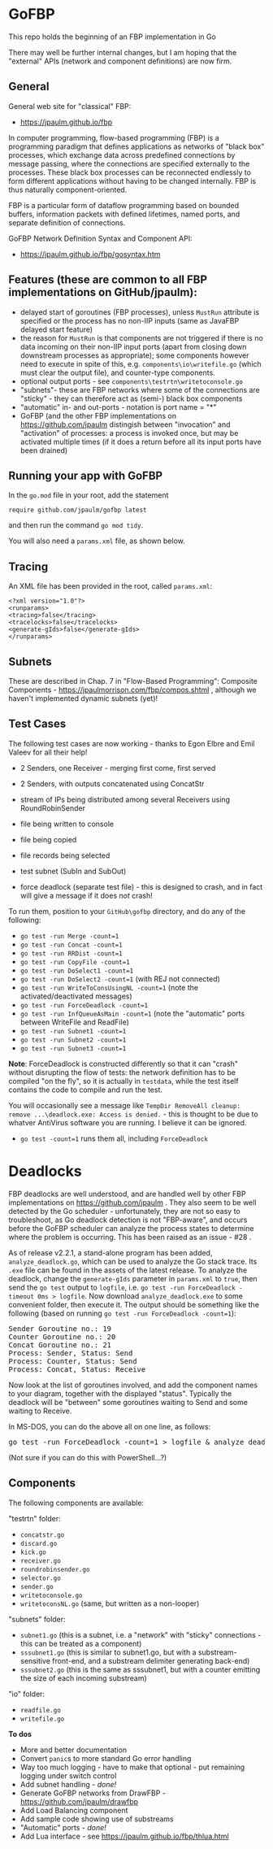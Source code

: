 # GoFBP 

This repo holds the beginning of an FBP implementation in Go

There may well be further internal changes, but I am hoping that the "external" APIs (network and component definitions) are now firm. 

## General
 
General web site for "classical" FBP: 
* https://jpaulm.github.io/fbp

In computer programming, flow-based programming (FBP) is a programming paradigm that defines applications as networks of "black box" processes, which exchange data across predefined connections by message passing, where the connections are specified externally to the processes. These black box processes can be reconnected endlessly to form different applications without having to be changed internally. FBP is thus naturally component-oriented.

FBP is a particular form of dataflow programming based on bounded buffers, information packets with defined lifetimes, named ports, and separate definition of connections.
 
GoFBP Network Definition Syntax and Component API:
* https://jpaulm.github.io/fbp/gosyntax.htm

## Features (these are common to all FBP implementations on GitHub/jpaulm):

- delayed start of goroutines (FBP processes), unless `MustRun` attribute is specified or the process has no non-IIP inputs (same as JavaFBP delayed start feature) 
- the reason for `MustRun` is that components are not triggered if there is no data incoming on their non-IIP input ports (apart from closing down downstream processes as appropriate);  some components however need to execute in spite of this, e.g. `components\io\writefile.go` (which must clear the output file), and counter-type components.
- optional output ports - see `components\testrtn\writetoconsole.go`
- "subnets"- these are FBP networks where some of the connections are "sticky" - they can therefore act as (semi-) black box components
- "automatic" in- and out-ports - notation is port name = "*"
- GoFBP (and the other FBP implementations on https://github.com/jpaulm distingish between "invocation" and "activation" of processes: a process is invoked once, but may be activated multiple times (if it does a return before all its input ports have been drained) 

## Running your app with GoFBP

In the `go.mod` file in your root, add the statement

```
require github.com/jpaulm/gofbp latest
```
and then run the command `go mod tidy`.

You will also need a `params.xml` file, as shown below.

## Tracing

An XML file has been provided in the root, called `params.xml`:
```
<?xml version="1.0"?> 
<runparams>
<tracing>false</tracing>
<tracelocks>false</tracelocks>
<generate-gIds>false</generate-gIds> 
</runparams>
```

## Subnets
These are described in Chap. 7 in "Flow-Based Programming": Composite Components - https://jpaulmorrison.com/fbp/compos.shtml , although we haven't implemented dynamic subnets (yet)!

## Test Cases
The following test cases are now working - thanks to Egon Elbre and Emil Valeev for all their help!

- 2 Senders, one Receiver - merging first come, first served

- 2 Senders, with outputs concatenated using ConcatStr

- stream of IPs being distributed among several Receivers using RoundRobinSender 

- file being written to console  

- file being copied             

- file records being selected    

- test subnet (SubIn and SubOut)

- force deadlock (separate test file) - this is designed to crash, and in fact will give a message if it does *not* crash!
 

To run them, position to your `GitHub\gofbp` directory, and do any of the following:

- `go test -run Merge -count=1`
- `go test -run Concat -count=1`
- `go test -run RRDist -count=1`
- `go test -run CopyFile -count=1`
- `go test -run DoSelect1 -count=1`
- `go test -run DoSelect2 -count=1`  (with REJ not connected)
- `go test -run WriteToConsUsingNL -count=1`  (note the activated/deactivated messages)
- `go test -run ForceDeadlock -count=1`
- `go test -run InfQueueAsMain -count=1` (note the "automatic" ports between WriteFile and ReadFile)
- `go test -run Subnet1 -count=1` 
- `go test -run Subnet2 -count=1` 
- `go test -run Subnet3 -count=1` 


**Note**: ForceDeadlock is constructed differently so that it can "crash" without disrupting the flow of tests: the network definition has to be compiled "on the fly", so it is actually in `testdata`, while the test itself contains the code to compile and run the test.

You will occasionally see a message like `TempDir RemoveAll cleanup: remove ...\deadlock.exe: Access is denied.` - this is thought to be due to whatver AntiVirus software you are running.  I believe it can be ignored.

- `go test -count=1` runs them all, including `ForceDeadlock`

# Deadlocks

FBP deadlocks are well understood, and are handled well by other FBP implementations on https://github.com/jpaulm .  They also seem to be well detected by the Go scheduler - unfortunately, they are not so easy to troubleshoot, as Go deadlock detection is not "FBP-aware", and occurs before the GoFBP scheduler can analyze the process states to determine where the problem is occurring.  This has been raised as an issue - #28 .

As of release v2.2.1, a stand-alone program has been added, `analyze_deadlock.go`, which can be used to analyze the Go stack trace. Its `.exe` file can be found in the assets of the latest release.  To analyze the deadlock, change the `generate-gIds` parameter in `params.xml` to `true`, then send the `go test` output to `logfile`, i.e. `go test -run ForceDeadlock -timeout 0ms > logfile`.  Now download `analyze_deadlock.exe` to some convenient folder, then execute it.  The output should be something like the following (based on running `go test -run ForceDeadlock -count=1`):

<pre>
Sender Goroutine no.: 19
Counter Goroutine no.: 20
Concat Goroutine no.: 21
Process: Sender, Status: Send
Process: Counter, Status: Send
Process: Concat, Status: Receive
</pre>

Now look at the list of goroutines involved, and add the component names to your diagram, together with the displayed "status".  Typically the deadlock will be "between" some goroutines waiting to Send and some waiting to Receive.


In MS-DOS, you can do the above all on one line, as follows:

<pre>
go test -run ForceDeadlock -count=1 > logfile & analyze_deadlock.exe
</pre>

(Not sure if you can do this with PowerShell...?)

## Components

The following components are available:

"testrtn" folder:
- `concatstr.go`
- `discard.go`
- `kick.go`        
- `receiver.go`
- `roundrobinsender.go`
- `selector.go`
- `sender.go`
- `writetoconsole.go` 
- `writetoconsNL.go`   (same, but written as a non-looper)

"subnets" folder:
- `subnet1.go`   (this is a subnet, i.e. a "network" with "sticky" connections - this can be treated as a component)
- `sssubnet1.go`   (this is similar to subnet1.go, but with a substream-sensitive front-end, and a substream delimiter generating back-end)
- `sssubnet2.go`   (this is the same as sssubnet1, but with a counter emitting the size of each incoming substream)

"io" folder:
- `readfile.go`
- `writefile.go`

**To dos**

- More and better documentation
- Convert `panic`s to more standard Go error handling
- Way too much logging - have to make that optional - put remaining logging under switch control
- Add subnet handling - *done!*
- Generate GoFBP networks from DrawFBP - https://github.com/jpaulm/drawfbp
- Add Load Balancing component
- Add sample code showing use of substreams
- "Automatic" ports - *done!*
- Add Lua interface - see https://jpaulm.github.io/fbp/thlua.html 

